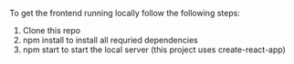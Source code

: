 To get the frontend running locally follow the following steps:

1. Clone this repo
2. npm install to install all requried dependencies
3. npm start to start the local server (this project uses create-react-app)